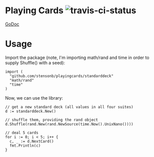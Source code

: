 # Playing Cards ![travis-ci-status](https://travis-ci.org/stensonb/playingcards.svg?branch=master)

[GoDoc](https://godoc.org/github.com/stensonb/playingcards)

# Usage

Import the package (note, I'm importing math/rand and time in order to supply Shuffle() with a seed):
```
import (
  "github.com/stensonb/playingcards/standarddeck"
  "math/rand"
  "time"
)
```

Now, we can use the library:
```
// get a new standard deck (all values in all four suites)
d := standarddeck.New()

// shuffle them, providing the rand object
d.Shuffle(rand.New(rand.NewSource(time.Now().UnixNano())))

// deal 5 cards
for i := 0; i < 5; i++ {
  c, _ := d.NextCard()
  fmt.Println(c)
}
```
